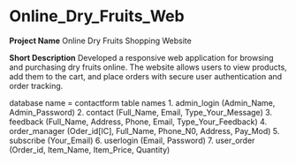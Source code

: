 # Online_Dry_Fruits_Web
**Project Name**  Online Dry Fruits Shopping Website

**Short Description**
Developed a responsive web application for browsing and purchasing dry fruits online.
The website allows users to view products, add them to the cart, and place orders with secure user authentication and order tracking.

database name = contactform
table names 
      1. admin_login (Admin_Name, Admin_Password)
      2. contact (Full_Name, Email, Type_Your_Message)
      3. feedback (Full_Name, Address, Phone, Email, Type_Your_Feedback)
      4. order_manager (Oder_id[IC], Full_Name, Phone_N0, Address, Pay_Mod)
      5. subscribe (Your_Email)
      6. userlogin (Email, Password)
      7. user_order (Order_id, Item_Name, Item_Price, Quantity)
      
